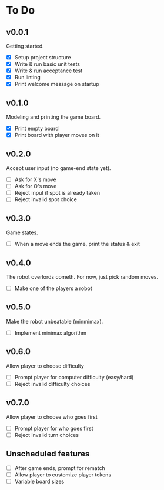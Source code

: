 # To Do

## v0.0.1
Getting started.

- [x] Setup project structure
- [x] Write & run basic unit tests
- [x] Write & run acceptance test
- [x] Run linting
- [x] Print welcome message on startup

## v0.1.0
Modeling and printing the game board.

- [x] Print empty board
- [x] Print board with player moves on it

## v0.2.0
Accept user input (no game-end state yet).

- [ ] Ask for X's move
- [ ] Ask for O's move
- [ ] Reject input if spot is already taken
- [ ] Reject invalid spot choice

## v0.3.0
Game states.

- [ ] When a move ends the game, print the status & exit

## v0.4.0
The robot overlords cometh. For now, just pick random moves.

- [ ] Make one of the players a robot

## v0.5.0
Make the robot unbeatable (minmimax).

- [ ] Implement minimax algorithm

## v0.6.0
Allow player to choose difficulty

- [ ] Prompt player for computer difficulty (easy/hard)
- [ ] Reject invalid difficulty choices

## v0.7.0
Allow player to choose who goes first

- [ ] Prompt player for who goes first
- [ ] Reject invalid turn choices

## Unscheduled features

- [ ] After game ends, prompt for rematch
- [ ] Allow player to customize player tokens
- [ ] Variable board sizes